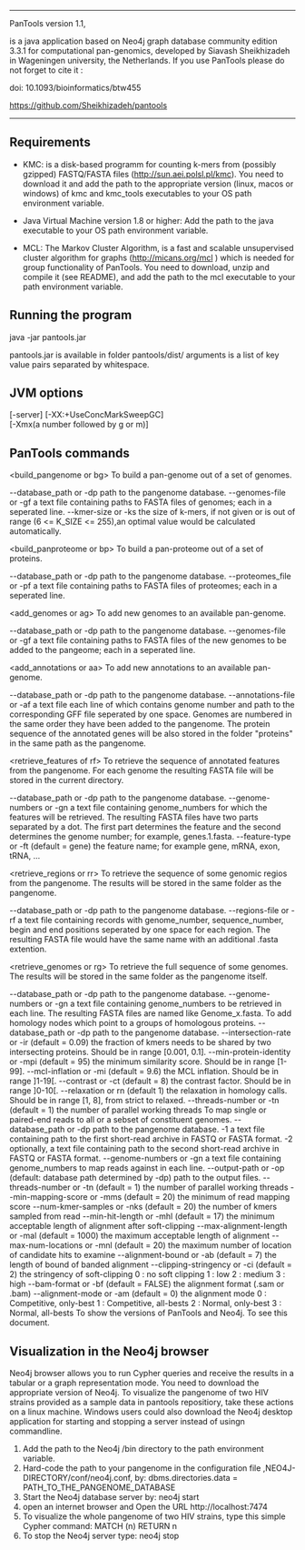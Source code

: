 ****************************************************************
PanTools version 1.1,

is a java application based on Neo4j graph database community 
edition 3.3.1 for computational pan-genomics, developed by 
Siavash Sheikhizadeh in Wageningen university, the Netherlands.
If you use PanTools please do not forget to cite it :

doi: 10.1093/bioinformatics/btw455

https://github.com/Sheikhizadeh/pantools  

****************************************************************

Requirements
------------
- KMC: is a disk-based programm for counting k-mers from 
       (possibly gzipped) FASTQ/FASTA files
       (http://sun.aei.polsl.pl/kmc).
        You need to download it and add the path to the 
        appropriate version (linux, macos or windows) of kmc 
        and kmc_tools executables to your OS path environment 
        variable.

- Java Virtual Machine version 1.8 or higher: Add the path to 
       the java executable to your OS path environment variable.

- MCL: The Markov Cluster Algorithm, is a fast and scalable 
       unsupervised cluster algorithm for graphs 
       (http://micans.org/mcl ) which is needed for group 
       functionality of PanTools.
       You need to download, unzip and compile it (see README), 
       and add the path to the mcl executable to your path
       environment variable.

Running the program 
-------------------
java <JVM options> -jar pantools.jar <command> <arguments>

pantools.jar is available in folder pantools/dist/ 
arguments is a list of key value pairs separated by whitespace.

JVM options
-----------
[-server] 
[-XX:+UseConcMarkSweepGC]  
[-Xmx(a number followed by g or m)]

PanTools commands
-----------------

<build_pangenome or bg> 
   To build a pan-genome out of a set of genomes.

   <argument keys>
   --database_path or -dp
      path to the pangenome database. 
   --genomes-file or -gf 
      a text file containing paths to FASTA files of genomes;
      each in a seperated line.
   --kmer-size or -ks
      the size of k-mers, if not given or is out of range 
      (6 <= K_SIZE <= 255),an optimal value would be calculated automatically.    

<build_panproteome or bp>
   To build a pan-proteome out of a set of proteins.

   <argument keys>
   --database_path or -dp
      path to the pangenome database. 
   --proteomes_file or -pf
      a text file containing paths to FASTA files of proteomes; 
      each in a seperated line.
             
<add_genomes or ag>
   To add new genomes to an available pan-genome.  
  
   <argument keys>
   --database_path or -dp
      path to the pangenome database. 
   --genomes-file or -gf
      a text file containing paths to FASTA files of the new 
      genomes to be added to the pangeome; 
      each in a seperated line.

<add_annotations or aa>
   To add new annotations to an available pan-genome. 

   <argument keys>
   --database_path or -dp 
      path to the pangenome database. 
   --annotations-file or -af
      a text file each line of which contains genome number and 
      path to the corresponding GFF file seperated by one space.
      Genomes are numbered in the same order they have been added
      to the pangenome. The protein sequence of the annotated genes 
      will be also stored in the folder "proteins" in the same path 
      as the pangenome. 

<retrieve_features of rf>
   To retrieve the sequence of annotated features from the pangenome. 
   For each genome the resulting FASTA file will be stored in the current 
   directory.

   <argument keys>
   --database_path or -dp
      path to the pangenome database. 
   --genome-numbers or -gn
      a text file containing genome_numbers for which the features will 
      be retrieved. The resulting FASTA files have two parts separated by a dot. 
      The first part determines the feature and the second determines the 
      genome number; for example, genes.1.fasta.
   --feature-type or -ft (default = gene)
      the feature name; for example gene, mRNA, exon, tRNA, ... 

<retrieve_regions or rr> 
   To retrieve the sequence of some genomic regios from the pangenome. 
   The results will be stored in the same folder as the pangenome.

   <argument keys>
   --database_path or -dp 
      path to the pangenome database. 
   --regions-file or -rf
      a text file containing records with genome_number, 
      sequence_number, begin and end positions seperated by one 
      space for each region. The resulting FASTA file would have 
      the same name with an additional .fasta extention.

<retrieve_genomes or rg>
   To retrieve the full sequence of some genomes. The results will be 
   stored in the same folder as the pangenome itself.

   <argument keys>
   --database_path or -dp
      path to the pangenome database. 
   --genome-numbers or -gn
      a text file containing genome_numbers to be retrieved in each line. 
      The resulting FASTA files are named like Genome_x.fasta.

<group or g>
   To add homology nodes which point to a groups of homologous proteins.

   <argument keys>
   --database_path or -dp
      path to the pangenome database. 
   --intersection-rate or -ir (default = 0.09)
      the fraction of kmers needs to be shared by two 
      intersecting proteins. Should be in range [0.001, 0.1].
   --min-protein-identity or -mpi (default = 95) 
      the minimum similarity score. Should be in range [1-99]. 
   --mcl-inflation or -mi (default = 9.6) 
      the MCL inflation. Should be in range ]1-19[.
   --contrast or -ct (default = 8)
      the contrast factor. Should be in range ]0-10[.
   --relaxation or rn (default 1)
      the relaxation in homology calls. Should be in range [1, 8], 
      from strict to relaxed.
   --threads-number or -tn (default = 1) 
      the number of parallel working threads

<map or m>
   To map single or paired-end reads to all or a sebset of constituent genomes.

   <argument keys>
   --database_path or -dp
      path to the pangenome database. 
   -1 
      a text file containing path to the first short-read archive in FASTQ
      or FASTA format. 
   -2 
      optionally, a text file containing path to the second short-read 
      archive in FASTQ or FASTA format. 
   --genome-numbers or -gn
      a text file containing genome_numbers to map reads against in 
      each line. 
   --output-path or -op (default: database path determined by -dp)
      path to the output files.
   --threads-number or -tn (default = 1) 
      the number of parallel working threads
   --min-mapping-score or -mms (default = 20)
      the minimum of read mapping score
   --num-kmer-samples or -nks (default = 20)
      the number of kmers sampled from read
   --min-hit-length or -mhl (default = 17)
      the minimum acceptable length of alignment after soft-clipping
   --max-alignment-length or -mal (default = 1000)
      the maximum acceptable length of alignment
   --max-num-locations or -mnl (default = 20)
      the maximum number of location of candidate hits to examine
   --alignment-bound or -ab (default = 7)
      the length of bound of banded alignment
   --clipping-stringency or -ci (default = 2)
      the stringency of soft-clipping  
      0 : no soft clipping
      1 : low
      2 : medium
      3 : high
   --bam-format or -bf (default = FALSE)
      the alignment format (.sam or .bam)
   --alignment-mode or -am (default = 0)
      the alignment mode
      0 : Competitive, only-best
      1 : Competitive, all-bests
      2 : Normal, only-best
      3 : Normal, all-bests
<version or v>
   To show the versions of PanTools and Neo4j.
   
<help or h>
   To see this document.

Visualization in the Neo4j browser
----------------------------------
   Neo4j browser allows you to run Cypher queries and receive 
   the results in a tabular or a graph representation mode. 
   You need to download the appropriate version of Neo4j. 
   To visualize the pangenome of two HIV strains provided 
   as a sample data in pantools repositiory, take these actions 
   on a linux machine. Windows users could also download the
   Neo4j desktop application for starting and stopping a server 
   instead of usingn commandline.
1. Add the path to the Neo4j /bin directory to the path 
   environment variable.
2. Hard-code the path to your pangenome in the configuration file 
   ,NEO4J-DIRECTORY/conf/neo4j.conf, by: 
   dbms.directories.data = PATH_TO_THE_PANGENOME_DATABASE
3. Start the Neo4j database server by: 
   neo4j start
4. open an internet browser and Open the URL http://localhost:7474
5. To visualize the whole pangenome of two HIV strains, 
   type this simple Cypher command:
   MATCH (n) RETURN n
6. To stop the Neo4j server type:
   neo4j stop
